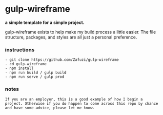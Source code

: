 # gulp-wireframe
**a simple template for a simple project.**

gulp-wireframe exists to help make my build process a little easier. The file structure, packages, and styles are all just a personal preference.

### instructions
    - git clone https://github.com/Zafuzi/gulp-wireframe
    - cd gulp-wireframe
    - npm install
    - npm run build / gulp build
    - npm run serve / gulp prod

### notes
    If you are an employer, this is a good example of how I begin a project. Otherwise if you do happen to come across this repo by chance and have some advice, please let me know.

